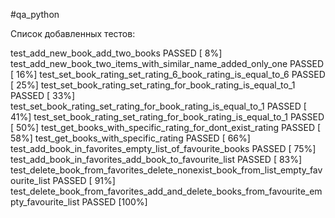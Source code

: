 #qa_python


Список добавленных тестов:

test_add_new_book_add_two_books                                                             PASSED          [  8%] 
test_add_new_book_two_items_with_similar_name_added_only_one                                PASSED          [ 16%] 
test_set_book_rating_set_rating_6_book_rating_is_equal_to_6                                 PASSED          [ 25%]
test_set_book_rating_set_rating_for_book_rating_is_equal_to_1                               PASSED          [ 33%]
test_set_book_rating_set_rating_for_book_rating_is_equal_to_1                               PASSED          [ 41%] 
test_set_book_rating_set_rating_for_book_rating_is_equal_to_1                               PASSED          [ 50%] 
test_get_books_with_specific_rating_for_dont_exist_rating                                   PASSED          [ 58%] 
test_get_books_with_specific_rating                                                         PASSED          [ 66%] 
test_add_book_in_favorites_empty_list_of_favourite_books                                    PASSED          [ 75%]
test_add_book_in_favorites_add_book_to_favourite_list                                       PASSED          [ 83%] 
test_delete_book_from_favorites_delete_nonexist_book_from_list_empty_favourite_list         PASSED          [ 91%] 
test_delete_book_from_favorites_add_and_delete_books_from_favourite_empty_favourite_list    PASSED          [100%]     
